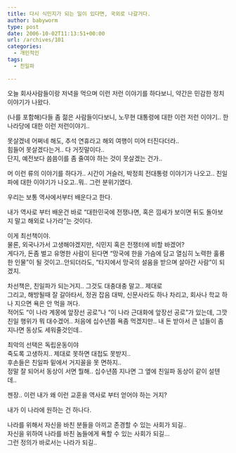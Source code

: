 ```yaml
---
title: 다시 식민지가 되는 일이 있다면, 국외로 나갈거다.
author: babyworm
type: post
date: 2006-10-02T11:13:51+00:00
url: /archives/101
categories:
  - 개인적인
tags:
  - 친일파

---
```

오늘 회사사람들이랑 저녁을 먹으며 이런 저런 이야기를 하다보니, 약간은 민감한 정치이야기가 나왔다.

(나를 포함해)다들 좀 젊은 사람들이다보니, 노무현 대통령에 대한 이런 저런 이야기.. 한나라당에 대한 이런 저런이야기.. 

못살겠네 어쩌네 해도, 추석 연휴라고 해외 여행이 미어 터진다더라..  
힘들어 못살겠다는거.. 다 거짓말이다..  
단지, 예전보다 씀씀이를 좀 줄여야 하는 것이 못살겠는 건가.. 

머 이런 류의 이야기를 하다가.. 시간이 거슬러, 박정희 전대통령 이야기가 나오고.. 친일파에 대한 이야기가 나오고..뭐.. 그런 분위기였다.

우리는 보통 역사에서부터 배운다고 한다. 

내가 역사로 부터 배운건 바로 &#8220;대한민국에 전쟁나면, 혹은 낌새가 보이면 뒤도 돌아보지 말고 해외로 나가라&#8221;는 것이다. 

이게 최선책이야.  
물론, 외국나가서 고생해야겠지만, 식민지 혹은 전쟁터에 비할 바겠어?  
게다가, 돈좀 벌고 유명한 사람이 된다면 &#8220;망국에 한을 가슴에 담고 열심히 노력한 훌륭한 인물&#8221;이 될 것이고..안되더라도, &#8220;타지에서 망국의 설움을 받으며 살아간 사람&#8221;이 되겠지.

차선책은, 친일파가 되는거지.. 그것도 대충대충 말고.. 제대로  
그리고, 해방될때 잘 갈아타서, 정권 잡음 대박, 신문사라도 하나 차리고, 회사나 학교 하나 지으면 욕은 안 먹을 꺼다.  
적어도 &#8220;이 나라 계몽에 앞장선 공로&#8221;나 &#8220;이 나라 근대화에 앞장선 공로&#8221;가 있는데, 그깟 친일 행위가 뭐 대수겠어.. 처음에 십수년쯤 욕좀 먹겠지만.. 내 돈 받아서 큰 넘들이 좀 지나면 동상도 세워줄것인데.. 

최악의 선택은 독립운동이야  
죽도록 고생하지.. 제대로 못하면 대접도 못받지..  
후손들은 친일파 밑에서 거지꼴을 못 면하지..  
정말 잘 되어서 동상이 서면 뭘해.. 십수년쯤 지나면 그 옆에 친일파 동상이 같이 설텐데..

젠장.. 이런 내가 왜 이런 교훈을 역사로 부터 얻어야 하는 거지?

내가 이 나라에 원하는 건 하나다.

나라를 위해서 자신을 바친 분들을 아끼고 존경할 수 있는 사회가 되길..  
자신을 위하여 나라를 바친 놈들에게 욕할 수 있는 사회가 되길&#8230;  
그런 정의가 바로서는 나라가 되길..